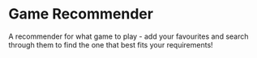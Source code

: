 # Game Recommender

A recommender for what game to play - add your favourites and search through them to find the one that best fits your requirements!
